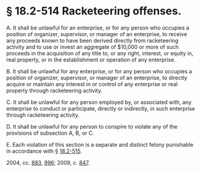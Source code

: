 # § 18.2-514 Racketeering offenses.

<p>A. It shall be unlawful for an enterprise, or for any person who occupies a position of organizer, supervisor, or manager of an enterprise, to receive any proceeds known to have been derived directly from racketeering activity and to use or invest an aggregate of $10,000 or more of such proceeds in the acquisition of any title to, or any right, interest, or equity in, real property, or in the establishment or operation of any enterprise.</p><p>B. It shall be unlawful for any enterprise, or for any person who occupies a position of organizer, supervisor, or manager of an enterprise, to directly acquire or maintain any interest in or control of any enterprise or real property through racketeering activity.</p><p>C. It shall be unlawful for any person employed by, or associated with, any enterprise to conduct or participate, directly or indirectly, in such enterprise through racketeering activity.</p><p>D. It shall be unlawful for any person to conspire to violate any of the provisions of subsection A, B, or C.</p><p>E. Each violation of this section is a separate and distinct felony punishable in accordance with § <a href='http://law.lis.virginia.gov/vacode/18.2-515/'>18.2-515</a>.</p><p>2004, cc. <a href='http://lis.virginia.gov/cgi-bin/legp604.exe?041+ful+CHAP0883'>883</a>, <a href='http://lis.virginia.gov/cgi-bin/legp604.exe?041+ful+CHAP0996'>996</a>; 2009, c. <a href='http://lis.virginia.gov/cgi-bin/legp604.exe?091+ful+CHAP0847'>847</a>.</p>